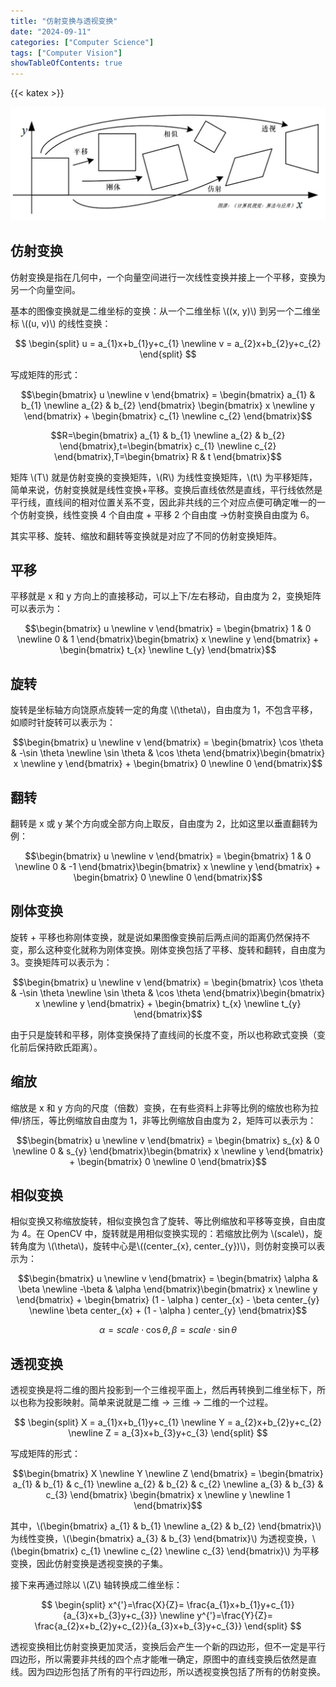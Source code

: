 ```yaml
---
title: "仿射变换与透视变换"
date: "2024-09-11"
categories: ["Computer Science"]
tags: ["Computer Vision"]
showTableOfContents: true
---
```


{{< katex >}}

![](featured.jpg)

## 仿射变换

仿射变换是指在几何中，一个向量空间进行一次线性变换并接上一个平移，变换为另一个向量空间。

基本的图像变换就是二维坐标的变换：从一个二维坐标 \\((x, y)\\) 到另一个二维坐标 \\((u, v)\\) 的线性变换：

$$
\begin{split}
u = a_{1}x+b_{1}y+c_{1} \newline
v = a_{2}x+b_{2}y+c_{2}
\end{split}
$$

写成矩阵的形式：

$$\begin{bmatrix} u \newline v \end{bmatrix} = \begin{bmatrix} a_{1} & b_{1} \newline a_{2} & b_{2} \end{bmatrix} \begin{bmatrix} x \newline y \end{bmatrix} + \begin{bmatrix} c_{1} \newline c_{2} \end{bmatrix}$$

$$R=\begin{bmatrix} a_{1} & b_{1} \newline a_{2} & b_{2} \end{bmatrix},t=\begin{bmatrix} c_{1} \newline c_{2} \end{bmatrix},T=\begin{bmatrix} R & t \end{bmatrix}$$

矩阵 \\(T\\) 就是仿射变换的变换矩阵，\\(R\\) 为线性变换矩阵，\\(t\\) 为平移矩阵，简单来说，仿射变换就是线性变换+平移。变换后直线依然是直线，平行线依然是平行线，直线间的相对位置关系不变，因此非共线的三个对应点便可确定唯一的一个仿射变换，线性变换 4 个自由度 + 平移 2 个自由度 →仿射变换自由度为 6。

其实平移、旋转、缩放和翻转等变换就是对应了不同的仿射变换矩阵。

## 平移

平移就是 x 和 y 方向上的直接移动，可以上下/左右移动，自由度为 2，变换矩阵可以表示为：

$$\begin{bmatrix} u \newline v \end{bmatrix} = \begin{bmatrix} 1 & 0 \newline 0 & 1 \end{bmatrix}\begin{bmatrix} x \newline y \end{bmatrix} + \begin{bmatrix} t_{x} \newline t_{y} \end{bmatrix}$$

## 旋转

旋转是坐标轴方向饶原点旋转一定的角度 \\(\theta\\)，自由度为 1，不包含平移，如顺时针旋转可以表示为：

$$\begin{bmatrix} u \newline v \end{bmatrix} = \begin{bmatrix} \cos \theta  & -\sin \theta \newline \sin \theta & \cos \theta \end{bmatrix}\begin{bmatrix} x \newline y \end{bmatrix} + \begin{bmatrix} 0 \newline 0 \end{bmatrix}$$

## 翻转

翻转是 x 或 y 某个方向或全部方向上取反，自由度为 2，比如这里以垂直翻转为例：

$$\begin{bmatrix} u \newline v \end{bmatrix} = \begin{bmatrix} 1 & 0 \newline 0 & -1 \end{bmatrix}\begin{bmatrix} x \newline y \end{bmatrix} + \begin{bmatrix} 0 \newline 0 \end{bmatrix}$$

## 刚体变换

旋转 + 平移也称刚体变换，就是说如果图像变换前后两点间的距离仍然保持不变，那么这种变化就称为刚体变换。刚体变换包括了平移、旋转和翻转，自由度为 3。变换矩阵可以表示为：

$$\begin{bmatrix} u \newline v \end{bmatrix} = \begin{bmatrix} \cos \theta  & -\sin \theta \newline \sin \theta & \cos \theta \end{bmatrix}\begin{bmatrix} x \newline y \end{bmatrix} + \begin{bmatrix} t_{x} \newline t_{y} \end{bmatrix}$$

由于只是旋转和平移，刚体变换保持了直线间的长度不变，所以也称欧式变换（变化前后保持欧氏距离）。

## 缩放

缩放是 x 和 y 方向的尺度（倍数）变换，在有些资料上非等比例的缩放也称为拉伸/挤压，等比例缩放自由度为 1，非等比例缩放自由度为 2，矩阵可以表示为：

$$\begin{bmatrix} u \newline v \end{bmatrix} = \begin{bmatrix} s_{x} & 0 \newline 0 & s_{y} \end{bmatrix}\begin{bmatrix} x \newline y \end{bmatrix} + \begin{bmatrix} 0 \newline 0 \end{bmatrix}$$

## 相似变换

相似变换又称缩放旋转，相似变换包含了旋转、等比例缩放和平移等变换，自由度为 4。在 OpenCV 中，旋转就是用相似变换实现的：若缩放比例为 \\(scale\\)，旋转角度为 \\(\theta\\)，旋转中心是\\((center_{x}, center_{y})\\)，则仿射变换可以表示为：

$$\begin{bmatrix} u \newline v \end{bmatrix} = \begin{bmatrix} \alpha & \beta \newline -\beta & \alpha \end{bmatrix}\begin{bmatrix} x \newline y \end{bmatrix} + \begin{bmatrix} (1 - \alpha ) center_{x} - \beta center_{y} \newline \beta center_{x} + (1 - \alpha ) center_{y} \end{bmatrix}$$

$$\alpha = scale \cdot \cos \theta , \beta = scale \cdot \sin \theta$$

## 透视变换

透视变换是将二维的图片投影到一个三维视平面上，然后再转换到二维坐标下，所以也称为投影映射。简单来说就是二维 → 三维 → 二维的一个过程。

$$
\begin{split}
X = a_{1}x+b_{1}y+c_{1} \newline
Y = a_{2}x+b_{2}y+c_{2} \newline
Z = a_{3}x+b_{3}y+c_{3}
\end{split}
$$

写成矩阵的形式：

$$\begin{bmatrix} X \newline Y \newline Z \end{bmatrix} = \begin{bmatrix} a_{1} & b_{1} & c_{1} \newline a_{2} & b_{2} & c_{2} \newline a_{3} & b_{3} & c_{3} \end{bmatrix} \begin{bmatrix} x \newline y \newline 1 \end{bmatrix}$$

其中，\\(\begin{bmatrix} a_{1} & b_{1} \newline a_{2} & b_{2} \end{bmatrix}\\) 为线性变换，\\(\begin{bmatrix} a_{3} & b_{3} \end{bmatrix}\\) 为透视变换，\\(\begin{bmatrix} c_{1} \newline c_{2} \newline c_{3} \end{bmatrix}\\) 为平移变换，因此仿射变换是透视变换的子集。

接下来再通过除以 \\(Z\\) 轴转换成二维坐标：

$$
\begin{split}
x^{'}=\frac{X}{Z}=  \frac{a_{1}x+b_{1}y+c_{1}}{a_{3}x+b_{3}y+c_{3}} \newline
y^{'}=\frac{Y}{Z}=  \frac{a_{2}x+b_{2}y+c_{2}}{a_{3}x+b_{3}y+c_{3}} 
\end{split}
$$

透视变换相比仿射变换更加灵活，变换后会产生一个新的四边形，但不一定是平行四边形，所以需要非共线的四个点才能唯一确定，原图中的直线变换后依然是直线。因为四边形包括了所有的平行四边形，所以透视变换包括了所有的仿射变换。
